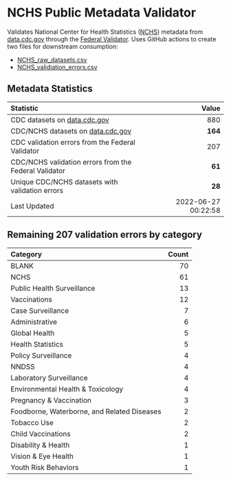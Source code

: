 # NCHS Public Metadata Validator

Validates National Center for Health Statistics ([NCHS](https://www.cdc.gov/nchs/index.htm)) metadata from [data.cdc.gov](https://data.cdc.gov/browse?category=NCHS) through the [Federal Validator](https://dashboard.data.gov/validate). Uses GitHub actions to create two files for downstream consumption:


+ [NCHS_raw_datasets.csv](NCHS_raw_datasets.csv)
+ [NCHS_validiation_errors.csv](NCHS_validiation_errors.csv)


## Metadata Statistics

| Statistic | Value |
| :---      | ---:  |
| CDC datasets on [data.cdc.gov](https://data.cdc.gov/) | 880 |
| CDC/NCHS datasets on [data.cdc.gov](https://data.cdc.gov/browse?category=NCHS)| **164** |
| CDC validation errors from the Federal Validator | 207 |
| CDC/NCHS validation errors from the Federal Validator | **61** |
| Unique CDC/NCHS datasets with validation errors | **28** |
| Last Updated | 2022-06-27 00:22:58 |


## Remaining 207 validation errors by category

| Category | Count |
| :---     | ---:  |
|BLANK|70|
|NCHS|61|
|Public Health Surveillance|13|
|Vaccinations|12|
|Case Surveillance|7|
|Administrative|6|
|Global Health|5|
|Health Statistics|5|
|Policy Surveillance|4|
|NNDSS|4|
|Laboratory Surveillance|4|
|Environmental Health & Toxicology|4|
|Pregnancy & Vaccination|3|
|Foodborne, Waterborne, and Related Diseases|2|
|Tobacco Use|2|
|Child Vaccinations|2|
|Disability & Health|1|
|Vision & Eye Health|1|
|Youth Risk Behaviors|1|